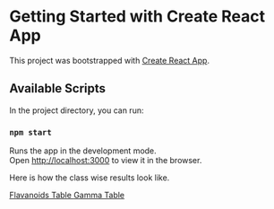 # Getting Started with Create React App

This project was bootstrapped with [Create React App](https://github.com/facebook/create-react-app).

## Available Scripts

In the project directory, you can run:

### `npm start`

Runs the app in the development mode.\
Open [http://localhost:3000](http://localhost:3000) to view it in the browser.


Here is how the class wise results look like.

[ Flavanoids Table ](./src/assests/flavanoids_table.png)
[ Gamma Table ](./src/assests/gamma_table.png)




